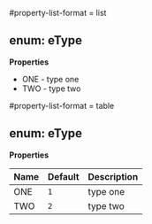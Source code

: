 #property-list-format = list
<a name="eType"></a>
## enum: eType
**Properties**

- ONE  - type one  
- TWO  - type two  



#property-list-format = table
<a name="eType"></a>
## enum: eType
**Properties**

| Name | Default | Description |
| --- | --- | --- |
| ONE | `1` | type one |
| TWO | `2` | type two |


